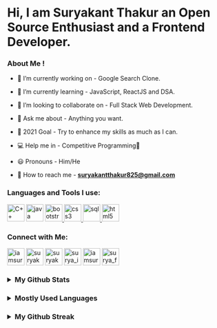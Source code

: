 # Hi, I am Suryakant Thakur an Open Source Enthusiast and a Frontend Developer.

<h3 align="left">
 About Me ! </h3>

- 🔭 I’m currently working on - Google Search Clone.

- 🌱 I’m currently learning - JavaScript, ReactJS and DSA.

- 👯 I’m looking to collaborate on - Full Stack Web Development.

- 💬 Ask me about - Anything you want. 

- 🥅 2021 Goal - Try to enhance my skills as much as I can.
<!-- 
- ⚡ Fun fact - I usually like to code and listen to soothing music simultaneously 🎧💻  -->
- 💻 Help me in - Competitive Programming🐧

- 😃 Pronouns - Him/He

- 📧 How to reach me - **suryakantthakur825@gmail.com**



<h3 align="left"> Languages and Tools I use:</h3>
<p align="left">
    <a href="https://www.cplusplus.com/doc/tutorial/" target="_blank">
  <img src="https://img.icons8.com/color/50/4a90e2/c-plus-plus-logo.png" alt="C++"
  width="40" height="40"/></a>
   <a href="https://www.java.com/en/" target="_blank"> 
  <img src="https://img.icons8.com/color/50/fa314a/java-coffee-cup-logo.png" alt = "java" width="40" height="40"/></a>
  <a href="https://getbootstrap.com" target="_blank"> <img src="https://img.icons8.com/color/48/000000/bootstrap.png"
  alt="bootstrap" width="40" height="40"/> </a>
  <a href="https://www.w3schools.com/css/" target="_blank"> 
  <img src="https://img.icons8.com/color/48/000000/css3.png" alt="css3" width="40" height="40"/> </a>
  <a href="https://apex.oracle.com/en/" target="_blank"> 
 <img src="https://img.icons8.com/ios-glyphs/30/fa314a/sql.png" alt="sql" width="40" height="40"/> </a>
  <a href="https://www.w3.org/html/" target="_blank">  <img src="https://img.icons8.com/color/50/000000/html-5.png" alt="html5" width="40" height="40"/> </a>
</p>

<h3 align="left"> Connect with Me: </h3>
<p align="left">
<a href="https://dev.to/iamsuryakant" target="blank"> 
<img align="center" src="https://img.icons8.com/windows/32/26e07f/dev.png" alt="iamsuryakant" height="40" width="40" /></a>
<a href="https://twitter.com/iamsuryakant_" target="_blank"> 
<img align="center" src="https://img.icons8.com/fluent/48/26e07f/twitter.png" alt="suryakant" height="40" width="40" /></a> 
<a href="https://in.linkedin.com/in/iamsuryakant" target="_blank"> <img align="center" src="https://img.icons8.com/fluent/48/000000/linkedin.png" alt="suryakant_linkedin" height="40" width="40" /></a> 
<a href="https://www.instagram.com/iamsuryakant_" target="_blank" ><img align="center" src="https://img.icons8.com/fluent/48/000000/instagram-new.png"
alt="surya_ig" height="40" width="40" /></a> 
<a href="https://iamsuryakant.github.io/" target="_blank" > 
<img align="center" src="https://img.icons8.com/ios/50/fa314a/domain.png" alt="iamsuryakant" height="40" width="40" /></a>
<a href="https://facebook.com/isuryakant/" target="_blank" >
<img align="center" src="https://img.icons8.com/color/24/fa314a/facebook-circled--v1.png" alt="surya_facebook" height="40" width="40" /></a>
</p>

<h3>
<details>
<summary><strong>My Github Stats</strong></summary>
<img src = "https://github-readme-stats.vercel.app/api?username=iamsuryakant&count_private=true&include_all_commits=true&theme=buefy&show_icons=true" alt="Suryakant's Github Stats"
width="400" />
</details>
</h3>

<h3>
<details>
<summary><strong>Mostly Used Languages </strong></summary>
<img src="https://github-readme-stats.vercel.app/api/top-langs/?username=iamsuryakant&layout=compact" alt="Suryakant's mostly used Languages"/>
</details>
</h3>

<h3>
<details>
<summary><strong>My Github Streak</strong></summary>
<img src="https://github-readme-streak-stats.herokuapp.com/?user=iamsuryakant&show_icons=true&locale=en&layout=compact" alt="Suryakant's github streak" width="450" />
</details>
</h3>
